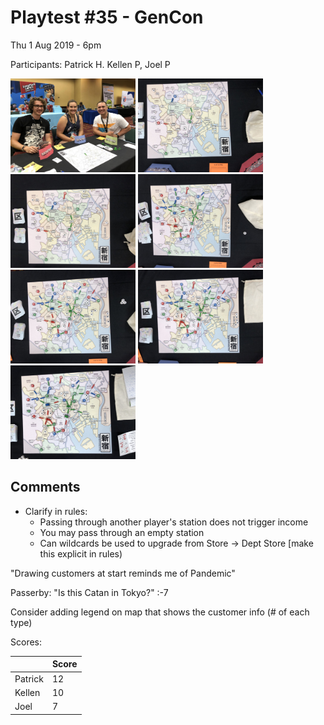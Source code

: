 # Playtest #35 - GenCon

Thu 1 Aug 2019 - 6pm

Participants: Patrick H. Kellen P, Joel P

<img src="images/pt35/pt35-1862.jpg" height="150px"/> <img src="images/pt35/pt35-1863.jpg" height="150px"/> <img src="images/pt35/pt35-1864.jpg" height="150px"/> <img src="images/pt35/pt35-1865.jpg" height="150px"/> <img src="images/pt35/pt35-1866.jpg" height="150px"/> <img src="images/pt35/pt35-1867.jpg" height="150px"/> <img src="images/pt35/pt35-1868.jpg" height="150px"/> 

## Comments

* Clarify in rules:
  * Passing through another player's station does not trigger income
  * You may pass through an empty station
  * Can wildcards be used to upgrade from Store -> Dept Store [make this explicit in rules)

"Drawing customers at start reminds me of Pandemic"

Passerby: "Is this Catan in Tokyo?" :-7

Consider adding legend on map that shows the customer info (# of each type)

Scores: 

|         | Score |
| ------- | ----- |
| Patrick |   12  |
| Kellen  |   10  |
| Joel    |    7  |
